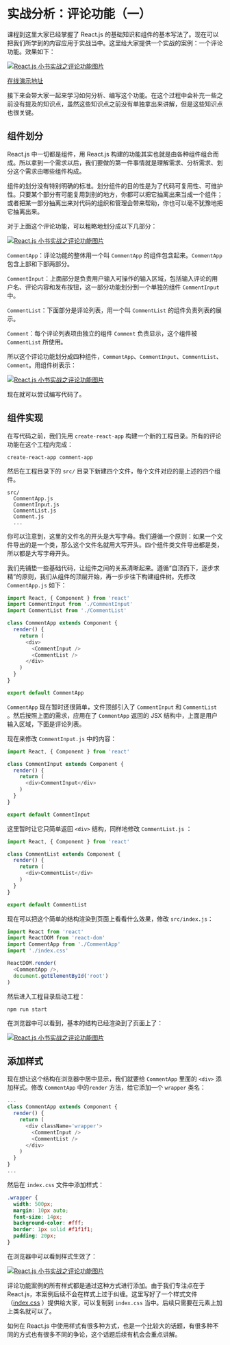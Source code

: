 # 实战分析：评论功能（一）

课程到这里大家已经掌握了 React.js 的基础知识和组件的基本写法了。现在可以把我们所学到的内容应用于实战当中。这里给大家提供一个实战的案例：一个评论功能。效果如下：

<a href="_images/2B86ED50-DDF5-4B3A-82A0-DECFD6767A8F.png" target="_blank">![React.js 小书实战之评论功能图片](_images/2B86ED50-DDF5-4B3A-82A0-DECFD6767A8F.png)</a>

[在线演示地址](https://huzidaha.github.io/react-naive-book-examples/comment-app/build/index.html) 

接下来会带大家一起来学习如何分析、编写这个功能。在这个过程中会补充一些之前没有提及的知识点，虽然这些知识点之前没有单独拿出来讲解，但是这些知识点也很关键。

## 组件划分
React.js 中一切都是组件，用 React.js 构建的功能其实也就是由各种组件组合而成。所以拿到一个需求以后，我们要做的第一件事情就是理解需求、分析需求、划分这个需求由哪些组件构成。

组件的划分没有特别明确的标准。划分组件的目的性是为了代码可复用性、可维护性。只要某个部分有可能复用到别的地方，你都可以把它抽离出来当成一个组件；或者把某一部分抽离出来对代码的组织和管理会带来帮助，你也可以毫不犹豫地把它抽离出来。

对于上面这个评论功能，可以粗略地划分成以下几部分：

<a href="_images/1.003.png" target="_blank">![React.js 小书实战之评论功能图片](_images/1.003.png)</a>

`CommentApp`：评论功能的整体用一个叫 `CommentApp` 的组件包含起来。`CommentApp` 包含上部和下部两部分。

`CommentInput`：上面部分是负责用户输入可操作的输入区域，包括输入评论的用户名、评论内容和发布按钮，这一部分功能划分到一个单独的组件 `CommentInput` 中。

`CommentList`：下面部分是评论列表，用一个叫 `CommentList` 的组件负责列表的展示。

`Comment`：每个评论列表项由独立的组件 `Comment` 负责显示，这个组件被 `CommentList` 所使用。

所以这个评论功能划分成四种组件，`CommentApp`、`CommentInput`、`CommentList`、`Comment`。用组件树表示：

<a href="_images/DAFA784B-6AD3-474B-9A87-316E5741DED6.png" target="_blank">![React.js 小书实战之评论功能图片](_images/DAFA784B-6AD3-474B-9A87-316E5741DED6.png)</a>

现在就可以尝试编写代码了。

## 组件实现
在写代码之前，我们先用 `create-react-app` 构建一个新的工程目录。所有的评论功能在这个工程内完成：

```
create-react-app comment-app
```

然后在工程目录下的 `src/` 目录下新建四个文件，每个文件对应的是上述的四个组件。

```
src/
  CommentApp.js
  CommentInput.js
  CommentList.js
  Comment.js
  ...
```

你可以注意到，这里的文件名的开头是大写字母。我们遵循一个原则：如果一个文件导出的是一个类，那么这个文件名就用大写开头。四个组件类文件导出都是类，所以都是大写字母开头。

我们先铺垫一些基础代码，让组件之间的关系清晰起来。遵循“自顶而下，逐步求精”的原则，我们从组件的顶层开始，再一步步往下构建组件树。先修改 `CommentApp.js` 如下：

```javascript
import React, { Component } from 'react'
import CommentInput from './CommentInput'
import CommentList from './CommentList'

class CommentApp extends Component {
  render() {
    return (
      <div>
        <CommentInput />
        <CommentList />
      </div>
    )
  }
}

export default CommentApp
```

`CommentApp` 现在暂时还很简单，文件顶部引入了 `CommentInput` 和 `CommentList` 。然后按照上面的需求，应用在了 `CommentApp` 返回的 JSX 结构中，上面是用户输入区域，下面是评论列表。

现在来修改 `CommentInput.js` 中的内容：

```javascript
import React, { Component } from 'react'

class CommentInput extends Component {
  render() {
    return (
      <div>CommentInput</div>
    )
  }
}

export default CommentInput
```

这里暂时让它只简单返回 `<div>` 结构，同样地修改 `CommentList.js` ：

```javascript
import React, { Component } from 'react'

class CommentList extends Component {
  render() {
    return (
      <div>CommentList</div>
    )
  }
}

export default CommentList
```

现在可以把这个简单的结构渲染到页面上看看什么效果，修改 `src/index.js`：

```javascript
import React from 'react'
import ReactDOM from 'react-dom'
import CommentApp from './CommentApp'
import './index.css'

ReactDOM.render(
  <CommentApp />,
  document.getElementById('root')
)
```

然后进入工程目录启动工程：

```
npm run start
```

在浏览器中可以看到，基本的结构已经渲染到了页面上了：

<a href="_images/F1DAEB81-6DE9-4031-8476-9AA7047E4DA6.png" target="_blank">![React.js 小书实战之评论功能图片](_images/F1DAEB81-6DE9-4031-8476-9AA7047E4DA6.png)</a>

## 添加样式
现在想让这个结构在浏览器中居中显示，我们就要给 `CommentApp` 里面的 `<div>` 添加样式。修改 `CommentApp` 中的`render` 方法，给它添加一个 `wrapper` 类名：

```javascript
...
class CommentApp extends Component {
  render() {
    return (
      <div className='wrapper'>
        <CommentInput />
        <CommentList />
      </div>
    )
  }
}
...
```

然后在 `index.css` 文件中添加样式：

```css
.wrapper {
  width: 500px;
  margin: 10px auto;
  font-size: 14px;
  background-color: #fff;
  border: 1px solid #f1f1f1;
  padding: 20px;
}
```

在浏览器中可以看到样式生效了：

<a href="_images/770AFFBC-852C-4770-965A-695B43B7BB65.png" target="_blank">![React.js 小书实战之评论功能图片](_images/770AFFBC-852C-4770-965A-695B43B7BB65.png)</a>

评论功能案例的所有样式都是通过这种方式进行添加。由于我们专注点在于 React.js，本案例后续不会在样式上过于纠缠。这里写好了一个样式文件（[index.css](https://github.com/huzidaha/react-naive-book-examples/blob/master/comment-app/src/index.css) ）提供给大家，可以复制到 `index.css` 当中。后续只需要在元素上加上类名就可以了。

如何在 React.js 中使用样式有很多种方式，也是一个比较大的话题，有很多种不同的方式也有很多不同的争论，这个话题后续有机会会重点讲解。


